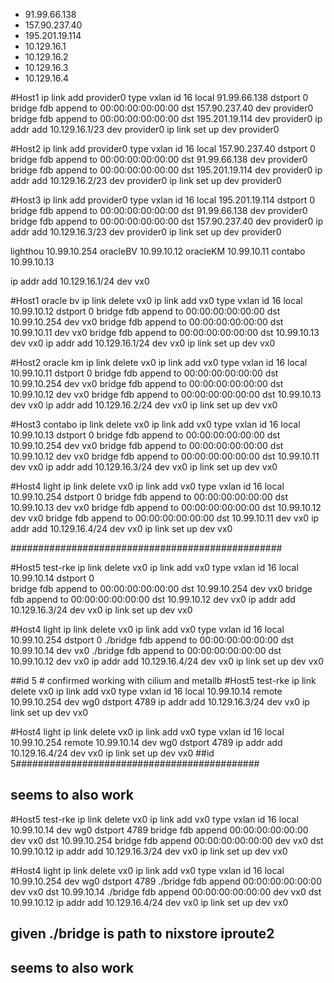 

- 91.99.66.138
- 157.90.237.40
- 195.201.19.114
- 10.129.16.1
- 10.129.16.2
- 10.129.16.3
- 10.129.16.4

#Host1
ip link add provider0 type vxlan id 16 local 91.99.66.138 dstport 0
bridge fdb append to 00:00:00:00:00:00 dst 157.90.237.40 dev provider0
bridge fdb append to 00:00:00:00:00:00 dst 195.201.19.114 dev provider0
ip addr add 10.129.16.1/23 dev provider0
ip link set up dev provider0

#Host2
ip link add provider0 type vxlan id 16 local 157.90.237.40 dstport 0
bridge fdb append to 00:00:00:00:00:00 dst 91.99.66.138 dev provider0
bridge fdb append to 00:00:00:00:00:00 dst 195.201.19.114 dev provider0
ip addr add 10.129.16.2/23 dev provider0
ip link set up dev provider0

#Host3
ip link add provider0 type vxlan id 16 local 195.201.19.114 dstport 0
bridge fdb append to 00:00:00:00:00:00 dst 91.99.66.138 dev provider0
bridge fdb append to 00:00:00:00:00:00 dst 157.90.237.40 dev provider0
ip addr add 10.129.16.3/23 dev provider0
ip link set up dev provider0


lighthou  10.99.10.254
oracleBV  10.99.10.12
oracleKM  10.99.10.11
contabo   10.99.10.13

ip addr add 10.129.16.1/24 dev vx0



#Host1 oracle bv
ip link delete vx0
ip link add vx0 type vxlan id 16 local 10.99.10.12 dstport 0
bridge fdb append to 00:00:00:00:00:00 dst 10.99.10.254 dev vx0
bridge fdb append to 00:00:00:00:00:00 dst 10.99.10.11 dev vx0
bridge fdb append to 00:00:00:00:00:00 dst 10.99.10.13 dev vx0
ip addr add 10.129.16.1/24 dev vx0
ip link set up dev vx0

#Host2 oracle km
ip link delete vx0
ip link add vx0 type vxlan id 16 local 10.99.10.11 dstport 0
bridge fdb append to 00:00:00:00:00:00 dst 10.99.10.254 dev vx0
bridge fdb append to 00:00:00:00:00:00 dst 10.99.10.12 dev vx0
bridge fdb append to 00:00:00:00:00:00 dst 10.99.10.13 dev vx0
ip addr add 10.129.16.2/24 dev vx0
ip link set up dev vx0

#Host3 contabo
ip link delete vx0
ip link add vx0 type vxlan id 16 local 10.99.10.13 dstport 0
bridge fdb append to 00:00:00:00:00:00 dst 10.99.10.254 dev vx0
bridge fdb append to 00:00:00:00:00:00 dst 10.99.10.12 dev vx0
bridge fdb append to 00:00:00:00:00:00 dst 10.99.10.11 dev vx0
ip addr add 10.129.16.3/24 dev vx0
ip link set up dev vx0

#Host4 light
ip link delete vx0
ip link add vx0 type vxlan id 16 local 10.99.10.254 dstport 0
bridge fdb append to 00:00:00:00:00:00 dst 10.99.10.13 dev vx0
bridge fdb append to 00:00:00:00:00:00 dst 10.99.10.12 dev vx0
bridge fdb append to 00:00:00:00:00:00 dst 10.99.10.11 dev vx0
ip addr add 10.129.16.4/24 dev vx0
ip link set up dev vx0



#################################################

#Host5 test-rke
ip link delete vx0
ip link add vx0 type vxlan id 16 local 10.99.10.14 dstport 0   
bridge fdb append to 00:00:00:00:00:00 dst 10.99.10.254 dev vx0
bridge fdb append to 00:00:00:00:00:00 dst 10.99.10.12 dev vx0
ip addr add 10.129.16.3/24 dev vx0
ip link set up dev vx0

#Host4 light
ip link delete vx0
ip link add vx0 type vxlan id 16 local 10.99.10.254 dstport 0
./bridge fdb append to 00:00:00:00:00:00 dst 10.99.10.14 dev vx0
./bridge fdb append to 00:00:00:00:00:00 dst 10.99.10.12 dev vx0
ip addr add 10.129.16.4/24 dev vx0
ip link set up dev vx0


##id 5  # confirmed working with cilium and metallb
#Host5 test-rke
ip link delete vx0
ip link add vx0 type vxlan id 16 local 10.99.10.14 remote 10.99.10.254 dev wg0 dstport 4789
ip addr add 10.129.16.3/24 dev vx0
ip link set up dev vx0

#Host4 light
ip link delete vx0
ip link add vx0 type vxlan id 16 local 10.99.10.254 remote 10.99.10.14 dev wg0 dstport 4789
ip addr add 10.129.16.4/24 dev vx0
ip link set up dev vx0
##id 5############################################












<!-- 
# Host5 (10.99.10.14) Configuration
ip link add vx0 type vxlan id 16 local 10.99.10.14 dev wg0 dstport 4789
ip addr add 10.129.16.5/24 dev vx0
bridge fdb append 00:00:00:00:00:00 dev vx0 dst 10.99.10.10
bridge fdb append 00:00:00:00:00:00 dev vx0 dst 10.99.10.11
bridge fdb append 00:00:00:00:00:00 dev vx0 dst 10.99.10.12
bridge fdb append 00:00:00:00:00:00 dev vx0 dst 10.99.10.13 -->



## seems to also work
#Host5 test-rke
ip link delete vx0
ip link add vx0 type vxlan id 16 local 10.99.10.14 dev wg0 dstport 4789
bridge fdb append 00:00:00:00:00:00 dev vx0 dst 10.99.10.254
bridge fdb append 00:00:00:00:00:00 dev vx0 dst 10.99.10.12
ip addr add 10.129.16.3/24 dev vx0
ip link set up dev vx0

#Host4 light
ip link delete vx0
ip link add vx0 type vxlan id 16 local 10.99.10.254 dev wg0 dstport 4789
./bridge fdb append 00:00:00:00:00:00 dev vx0 dst 10.99.10.14
./bridge fdb append 00:00:00:00:00:00 dev vx0 dst 10.99.10.12
ip addr add 10.129.16.4/24 dev vx0
ip link set up dev vx0
## given ./bridge is path to nixstore iproute2
## seems to also work

